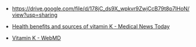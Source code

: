 - https://drive.google.com/file/d/178jC_ds9X_wpkvr9ZwjCcB79t8p7lHoN/view?usp=sharing

- [Health benefits and sources of vitamin K - Medical News Today](https://www.medicalnewstoday.com/articles/219867)

- [Vitamin K - WebMD](https://www.webmd.com/vitamins-and-supplements/supplement-guide-vitamin-k#1)
